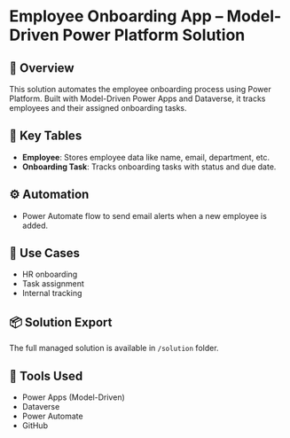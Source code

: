 # Employee Onboarding App – Model-Driven Power Platform Solution

## 🔧 Overview
This solution automates the employee onboarding process using Power Platform. Built with Model-Driven Power Apps and Dataverse, it tracks employees and their assigned onboarding tasks.

## 🧱 Key Tables
- **Employee**: Stores employee data like name, email, department, etc.
- **Onboarding Task**: Tracks onboarding tasks with status and due date.

## ⚙️ Automation
- Power Automate flow to send email alerts when a new employee is added.

## 💼 Use Cases
- HR onboarding
- Task assignment
- Internal tracking

## 📦 Solution Export
The full managed solution is available in `/solution` folder.

## 🔗 Tools Used
- Power Apps (Model-Driven)
- Dataverse
- Power Automate
- GitHub
